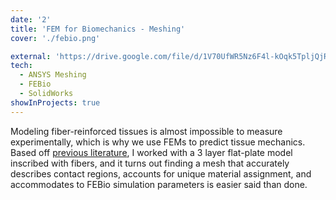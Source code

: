 ```yaml
---
date: '2'
title: 'FEM for Biomechanics - Meshing'
cover: './febio.png'

external: 'https://drive.google.com/file/d/1V70UfWR5Nz6F4l-kOqk5TpljQjRyOhHP/view?usp=sharing'
tech:
  - ANSYS Meshing
  - FEBio
  - SolidWorks
showInProjects: true
---
```


Modeling fiber-reinforced tissues is almost impossible to measure experimentally, which is why we use FEMs to predict tissue mechanics. Based off [previous literature](https://drive.google.com/file/d/15BXex3SIRjGp0NvJORVRfQm4CWY7zlnf/view?usp=sharing), I worked with a 3 layer flat-plate model inscribed with fibers, and it turns out finding a mesh that accurately describes contact regions, accounts for unique material assignment, and accommodates to FEBio simulation parameters is easier said than done.
